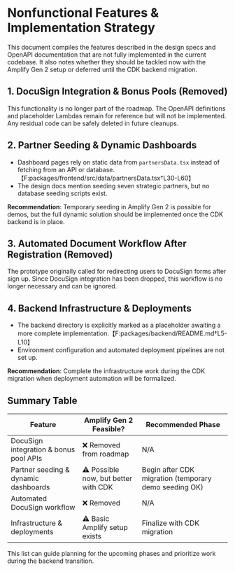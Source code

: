 # Nonfunctional Features & Implementation Strategy

This document compiles the features described in the design specs and OpenAPI documentation that are not fully implemented in the current codebase. It also notes whether they should be tackled now with the Amplify Gen&nbsp;2 setup or deferred until the CDK backend migration.

## 1. DocuSign Integration & Bonus Pools (Removed)

This functionality is no longer part of the roadmap. The OpenAPI definitions and placeholder Lambdas remain for reference but will not be implemented. Any residual code can be safely deleted in future cleanups.

## 2. Partner Seeding & Dynamic Dashboards

- Dashboard pages rely on static data from `partnersData.tsx` instead of fetching from an API or database.【F:packages/frontend/src/data/partnersData.tsx†L30-L60】
- The design docs mention seeding seven strategic partners, but no database seeding scripts exist.

**Recommendation**: Temporary seeding in Amplify Gen&nbsp;2 is possible for demos, but the full dynamic solution should be implemented once the CDK backend is in place.

## 3. Automated Document Workflow After Registration (Removed)

The prototype originally called for redirecting users to DocuSign forms after sign up. Since DocuSign integration has been dropped, this workflow is no longer necessary and can be ignored.

## 4. Backend Infrastructure & Deployments

- The backend directory is explicitly marked as a placeholder awaiting a more complete implementation.【F:packages/backend/README.md†L5-L10】
- Environment configuration and automated deployment pipelines are not set up.

**Recommendation**: Complete the infrastructure work during the CDK migration when deployment automation will be formalized.

## Summary Table

| Feature | Amplify Gen&nbsp;2 Feasible? | Recommended Phase |
| --- | --- | --- |
| DocuSign integration & bonus pool APIs | ❌ Removed from roadmap | N/A |
| Partner seeding & dynamic dashboards | ⚠️ Possible now, but better with CDK | Begin after CDK migration (temporary demo seeding OK) |
| Automated DocuSign workflow | ❌ Removed | N/A |
| Infrastructure & deployments | ⚠️ Basic Amplify setup exists | Finalize with CDK migration |

This list can guide planning for the upcoming phases and prioritize work during the backend transition.
